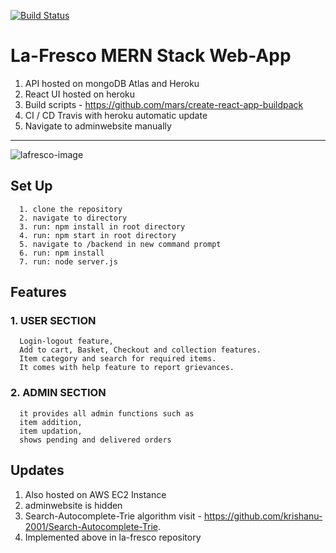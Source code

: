 [![Build Status](https://travis-ci.org/krishanu-2001/estore-heroku.svg?branch=master)](https://travis-ci.org/krishanu-2001/estore-heroku)  
# La-Fresco MERN Stack Web-App
1. API hosted on mongoDB Atlas and Heroku  
2. React UI hosted on heroku  
3. Build scripts - https://github.com/mars/create-react-app-buildpack  
4. CI / CD Travis with heroku automatic update    
5. Navigate to adminwebsite manually

<hr>  

![lafresco-image](/upload_photos/lafrescophoto2.0.png)  
## Set Up    
      1. clone the repository
      2. navigate to directory
      3. run: npm install in root directory
      4. run: npm start in root directory
      5. navigate to /backend in new command prompt
      6. run: npm install
      7. run: node server.js
        
## Features  
### 1. USER SECTION  
      Login-logout feature,  
      Add to cart, Basket, Checkout and collection features.  
      Item category and search for required items.  
      It comes with help feature to report grievances.  
        
### 2. ADMIN SECTION   
      it provides all admin functions such as   
      item addition,  
      item updation,   
      shows pending and delivered orders
      
## Updates
1. Also hosted on AWS EC2 Instance  
2. adminwebsite is hidden  
3. Search-Autocomplete-Trie algorithm visit - https://github.com/krishanu-2001/Search-Autocomplete-Trie.  
4. Implemented above in la-fresco repository
